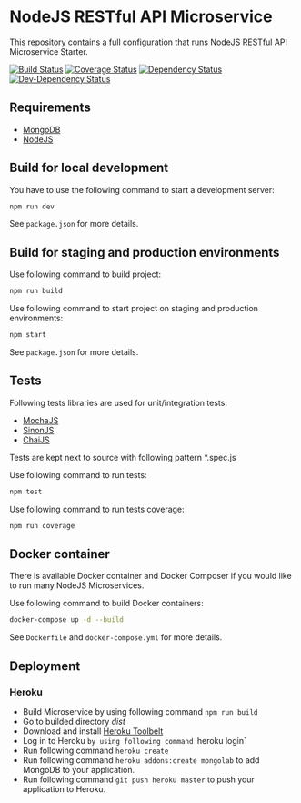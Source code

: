 # NodeJS RESTful API Microservice
This repository contains a full configuration that runs NodeJS RESTful API Microservice Starter.

[![Build Status](https://secure.travis-ci.org/Abdizriel/nodejs-microservice.png?branch=master)](https://travis-ci.org/Abdizriel/nodejs-microservice)
[![Coverage Status](https://coveralls.io/repos/github/Abdizriel/nodejs-microservice/badge.svg?branch=master)](https://coveralls.io/github/Abdizriel/nodejs-microservice?branch=master)
[![Dependency Status](https://img.shields.io/david/Abdizriel/nodejs-microservice-starter.svg)](https://david-dm.org/Abdizriel/nodejs-microservice-starter)
[![Dev-Dependency Status](https://img.shields.io/david/dev/Abdizriel/nodejs-microservice-starter.svg)](https://david-dm.org/Abdizriel/nodejs-microservice-starter#info=devDependencies)

## Requirements

* [MongoDB](https://www.mongodb.com/download-center "MongoDB")
* [NodeJS](https://nodejs.org/en/download "NodeJS")

## Build for local development

You have to use the following command to start a development server:

```sh
npm run dev
```

See `package.json` for more details.

## Build for staging and production environments

Use following command to build project:

```sh
npm run build
```

Use following command to start project on staging and production environments:

```sh
npm start
```

See `package.json` for more details.

## Tests

Following tests libraries are used for unit/integration tests:
* [MochaJS](https://mochajs.org "MochaJS")
* [SinonJS](http://sinonjs.org "SinonJS")
* [ChaiJS](http://chaijs.com/ "ChaiJS")

Tests are kept next to source with following pattern *.spec.js

Use following command to run tests:

```sh
npm test
```

Use following command to run tests coverage:

```sh
npm run coverage
```

## Docker container

There is available Docker container and Docker Composer if you would like to run many NodeJS Microservices.

Use following command to build Docker containers:

```sh
docker-compose up -d --build
```

See `Dockerfile` and `docker-compose.yml` for more details.

## Deployment

### Heroku

* Build Microservice by using following command `npm run build`
* Go to builded directory *dist*
* Download and install [Heroku Toolbelt](https://toolbelt.heroku.com/ "Heroku Toolbelt")
* Log in to Heroku `by using following command `heroku login`
* Run following command `heroku create`
* Run following command `heroku addons:create mongolab` to add MongoDB to your application.
* Run following command `git push heroku master` to push your application to Heroku.
